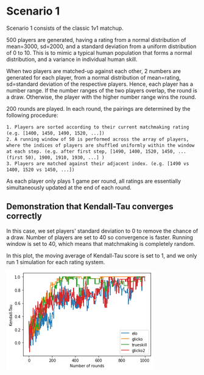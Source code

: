 # Scenario 1

Scenario 1 consists of the classic 1v1 matchup. 

500 players are generated, having a rating from a normal distribution of mean=3000, sd=2000, and a standard deviation from a uniform distribution of 0 to 10. This is to mimic a typical human population that forms a normal distribution, and a variance in individual human skill.

When two players are matched-up against each other, 2 numbers are generated for each player, from a normal distribution of mean=rating, sd=standard deviation of the respective players. Hence, each player has a number range. If the number ranges of the two players overlap, the round is a draw. Otherwise, the player with the higher number range wins the round.

200 rounds are played. In each round, the pairings are determined by the following procedure:

```
1. Players are sorted according to their current matchmaking rating (e.g. [1400, 1450, 1490, 1520, ...])
2. A running window of 50 is performed across the array of players, where the indices of players are shuffled uniformly within the window at each step. (e.g. after first step, [1490, 1400, 1520, 1450, ...(first 50), 1900, 1910, 1930, ...] )
3. Players are matched against their adjacent index. (e.g. [1490 vs 1400, 1520 vs 1450, ...])
```

As each player only plays 1 game per round, all ratings are essentially simultaneously updated at the end of each round.

## Demonstration that Kendall-Tau converges correctly

In this case, we set players' standard deviation to 0 to remove the chance of a draw. Number of players are set to 40 so convergence is faster. Running window is set to 40, which means that matchmaking is completely random.

In this plot, the moving average of Kendall-Tau score is set to 1, and we only run 1 simulation for each rating system.

![scenario1kendalltauconvergence](img/scenario1kendalltauconvergence.png)












